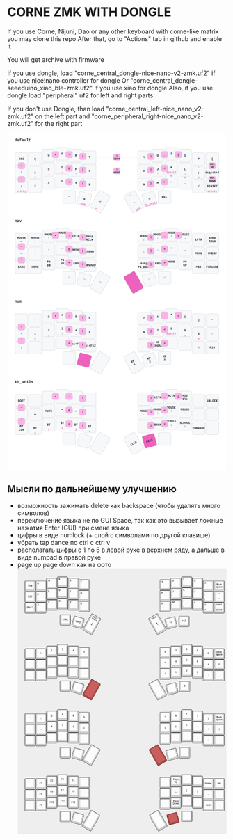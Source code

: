 # CORNE ZMK WITH DONGLE 

If you use Corne, Nijuni, Dao or any other keyboard with corne-like matrix you may clone this repo
After that, go to "Actions" tab in github and enable it

You will get archive with firmware

If you use dongle, load "corne_central_dongle-nice-nano-v2-zmk.uf2" if you use nice!nano controller for dongle
Or "corne_central_dongle-seeeduino_xiao_ble-zmk.uf2" if you use xiao for dongle
Also, if you use dongle load "peripheral" uf2 for left and right parts

If you don't use Dongle, than load "corne_central_left-nice_nano_v2-zmk.uf2" on the left part
and "corne_peripheral_right-nice_nano_v2-zmk.uf2" for the right part

![1](./img/keymap-img/corne.svg)


## Мысли по дальнейшему улучшению

- возможность зажимать delete как backspace (чтобы удалять много символов)
- переключение языка не по GUI Space, так как это вызывает ложные нажатия Enter (GUI) при смене языка
- цифры в виде numlock (+ слой с символами по другой клавише)
- убрать tap dance по ctrl c ctrl v
- располагать цифры с 1 по 5 в левой руке в верхнем ряду, а дальше в виде numpad  в правой руке
- page up page down как на фото
![alt text](img/ref.png)